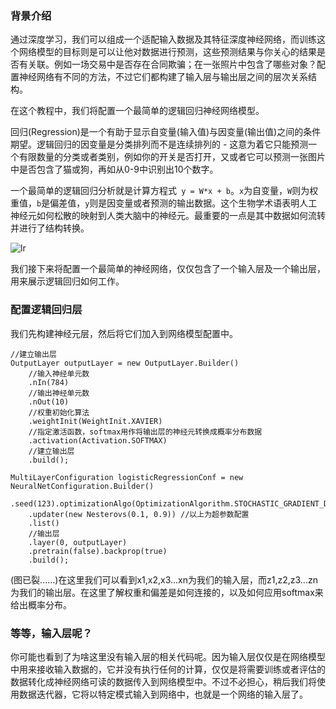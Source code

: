### 背景介绍

通过深度学习，我们可以组成一个适配输入数据及其特征深度神经网络，而训练这个网络模型的目标则是可以让他对数据进行预测，这些预测结果与你关心的结果是否有关联。例如一场交易中是否存在合同欺骗；在一张照片中包含了哪些对象？配置神经网络有不同的方法，不过它们都构建了输入层与输出层之间的层次关系结构。

在这个教程中，我们将配置一个最简单的逻辑回归神经网络模型。

回归(Regression)是一个有助于显示自变量(输入值)与因变量(输出值)之间的条件期望。逻辑回归的因变量是分类排列而不是连续排列的 - 这意为着它只能预测一个有限数量的分类或者类别，例如你的开关是否打开，又或者它可以预测一张图片中是否包含了猫或狗，再如从0-9中识别出10个数字。

一个最简单的逻辑回归分析就是计算方程式` y = W*x + b`。`x`为自变量，`W`则为权重值，`b`是偏差值，`y`则是因变量或者预测的输出数据。这个生物学术语表明人工神经元如何松散的映射到人类大脑中的神经元。最重要的一点是其中数据如何流转并进行了结构转换。

![lr](https://i.pinimg.com/736x/61/fe/81/61fe81589ab491d1d3ba612b3bdf5b51--convolutional-neural-network-neuron-model.jpg)

我们接下来将配置一个最简单的神经网络，仅仅包含了一个输入层及一个输出层，用来展示逻辑回归如何工作。

### 配置逻辑回归层

我们先构建神经元层，然后将它们加入到网络模型配置中。
```
//建立输出层
OutputLayer outputLayer = new OutputLayer.Builder()
    //输入神经单元数
    .nIn(784)
    //输出神经单元数
    .nOut(10)
    //权重初始化算法
    .weightInit(WeightInit.XAVIER)
    //指定激活函数，softmax用作将输出层的神经元转换成概率分布数据
    .activation(Activation.SOFTMAX)
    //建立输出层
    .build();

MultiLayerConfiguration logisticRegressionConf = new NeuralNetConfiguration.Builder()
    .seed(123).optimizationAlgo(OptimizationAlgorithm.STOCHASTIC_GRADIENT_DESCENT)
    .updater(new Nesterovs(0.1, 0.9)) //以上为超参数配置
    .list()
    //输出层
    .layer(0, outputLayer)
    .pretrain(false).backprop(true)
    .build();
```

(图已裂......)在这里我们可以看到x1,x2,x3...xn为我们的输入层，而z1,z2,z3...zn为我们的输出层。在这里了解权重和偏差是如何连接的，以及如何应用softmax来给出概率分布。

### 等等，输入层呢？

你可能也看到了为啥这里没有输入层的相关代码呢。因为输入层仅仅是在网络模型中用来接收输入数据的，它并没有执行任何的计算，仅仅是将需要训练或者评估的数据转化成神经网络可读的数据传入到网络模型中。不过不必担心，稍后我们将使用数据迭代器，它将以特定模式输入到网络中，也就是一个网络的输入层了。

